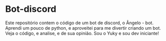 # Bot-discord
Este repositório contem o código de um bot de discord, o Ângelo - bot.
Aprendi um pouco de python, e aproveitei para  me divertir criando um bot.
Veja o código, e analise, e de sua opinião.
Sou o Yuky e sou dev iniciante!
